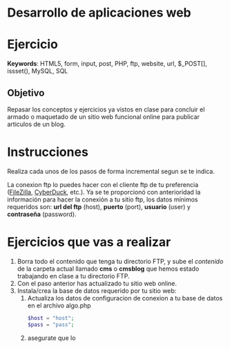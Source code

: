 # Desarrollo de aplicaciones web

# Ejercicio

**Keywords**: HTML5, form, input, post, PHP, ftp, website, url, $_POST[], issset(), MySQL, SQL

## Objetivo

Repasar los conceptos y ejercicios ya vistos en clase para concluir el armado o maquetado de un sitio web funcional online para publicar articulos de un blog.

# Instrucciones

Realiza cada unos de los pasos de forma incremental segun se te indica.

La conexion ftp lo puedes hacer con el cliente ftp de tu preferencia ([FileZilla][1], [CyberDuck][2], etc.). Ya se te proporcionó con anterioridad la información para hacer la conexión a tu sitio ftp, los datos mínimos requeridos son: **url del ftp** (host), **puerto** (port), **usuario** (user) y **contraseña** (password).

# Ejercicios que vas a realizar

1. Borra todo el contenido que tenga tu directorio FTP, y sube el *contenido* de la carpeta actual llamado **cms** o **cmsblog** que hemos estado trabajando en clase a tu directorio FTP.
2. Con el paso anterior has actualizado tu sitio web online.
3. Instala/crea la base de datos requerido por tu sitio web:
    1. Actualiza los datos de configuracion de conexion a tu base de datos en el archivo algo.php
       ```php
       $host = "host";
       $pass = "pass";
       ```
    2. asegurate que lo




[1]: https://filezilla-project.org/ "FileZilla"
[2]: https://cyberduck.io/?l=es "CyberDuck"
